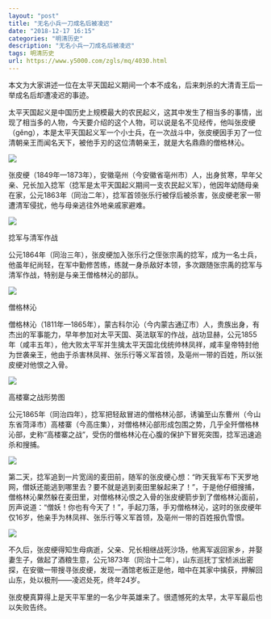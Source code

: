 ```yaml
---
layout: "post"
title: "无名小兵一刀成名后被凌迟"
date: "2018-12-17 16:15"
categories: "明清历史"
description: "无名小兵一刀成名后被凌迟"
tags: 明清历史
url: https://www.y5000.com/zgls/mq/4030.html
---
```






本文为大家讲述一位在太平天国起义期间一个本不成名，后来刺杀的大清青王后一举成名后却遭凌迟的事迹。

太平天国起义是中国历史上规模最大的农民起义，这其中发生了相当多的事情，出现了相当多的人物，今天要介绍的这个人物，可以说是名不见经传，他叫张皮绠（gěng），本是太平天国起义军一个小士兵，在一次战斗中，张皮绠因手刃了一位清朝亲王而闻名天下，被他手刃的这位清朝亲王，就是大名鼎鼎的僧格林沁。

![](https://img.y5000.com/uploads/allimg/161027/8-16102G50444V8.jpg)

张皮绠（1849年—1873年），安徽亳州（今安徽省亳州市）人，出身贫寒，早年父亲、兄长加入捻军（捻军是太平天国起义期间一支农民起义军），他因年幼随母亲在家，公元1863年（同治二年），捻军首领张乐行被俘后被杀害，张皮绠老家一带遭清军侵扰，他与母亲逃往外地亲戚家避难。

![](https://img.y5000.com/uploads/allimg/161027/8-16102G5045B49.jpg)

捻军与清军作战

公元1864年（同治三年），张皮绠加入张乐行之侄张宗禹的捻军，成为一名士兵，他虽年纪尚轻，在军中勤修苦练，练就一身杀敌好本领，多次跟随张宗禹的捻军与清军作战，特别是与亲王僧格林沁的部队。

![](https://img.y5000.com/uploads/allimg/161027/8-16102G5050L12.jpg)

僧格林沁

僧格林沁（1811年—1865年），蒙古科尔沁（今内蒙古通辽市）人，贵族出身，有杰出的军事能力，早年参加对太平天国、英法联军的作战，战功显赫，公元1855年（咸丰五年），他大败太平军并生擒太平天国北伐统帅林凤祥，咸丰皇帝特封他为世袭亲王，他由于杀害林凤祥、张乐行等义军首领，及亳州一带的百姓，所以张皮绠对他恨之入骨。

![](https://img.y5000.com/uploads/allimg/161027/8-16102G505151B.jpg)

高楼寨之战形势图

公元1865年（同治四年），捻军把轻敌冒进的僧格林沁部，诱骗至山东曹州（今山东省菏泽市）高楼寨（今高庄集），对僧格林沁部形成包围之势，几乎全歼僧格林沁部，史称“高楼寨之战”，受伤的僧格林沁在心腹的保护下冒死突围，捻军迅速追杀和搜捕。

![](https://img.y5000.com/uploads/allimg/161027/8-16102G50523N5.jpg)

第二天，捻军追到一片宽阔的麦田前，随军的张皮绠心想：“昨天我军布下天罗地网，僧妖还能逃到哪里去？要不就是逃到麦田里躲起来了！”，于是他仔细搜捕，僧格林沁果然躲在麦田里，对僧格林沁恨之入骨的张皮绠箭步到了僧格林沁面前，厉声说道：“僧妖！你也有今天了！”，手起刀落，手刃僧格林沁，这时的张皮绠年仅16岁，他亲手为林凤祥、张乐行等义军首领，及亳州一带的百姓报仇雪恨。

![](https://img.y5000.com/uploads/allimg/161027/8-16102G50532T5.jpg)

不久后，张皮绠得知生母病逝，父亲、兄长相继战死沙场，他离军返回家乡，并娶妻生子，做起了酒粮生意，公元1873年（同治十二年），山东巡抚丁宝桢派出密探，在安徽一带搜寻张皮绠，发现一酒馆老板正是他，暗中在其家中擒获，押解回山东，处以极刑——凌迟处死，终年24岁。

张皮梗真算得上是天平军里的一名少年英雄来了。很遗憾死的太早，太平军最后也以失败告终。
